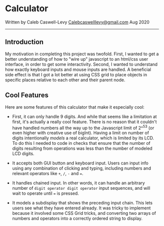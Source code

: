 # Calculator

Written by Caleb Caswell-Levy
Calebcaswelllevy@gmail.com
Aug 2020

---
## Introduction
 My motivation in completing this project was twofold. First, I wanted to get a better understanding of how to "wire up" javascript to an html/css user interface, in order to get some interactivity. Second, I wanted to understand how exactly keyboard inputs and mouse inputs are handled. A beneficial side effect is that I got a lot better at using CSS grid to place objects in specific places relative to each other and their parent node.

## Cool Features

 Here are some features of this calculator that make it especially cool:

- First, it can only handle 9 digits. And while that seems like a limitation at first, it's actually a really cool feature. There is no reason that it couldn't have handled numbers all the way up to the Javascript limit of 2^<sup>53</sup> (or even higher with creative use of bigInt). Having a limit on number of digits intentionally *models* a real calculator, which is limited by its LCD. To do this I needed to code in checks that ensure that the number of digits resulting from operations was less than the number of modeled LCD digits.

- It accepts both GUI button and keyboard input. Users can input info using any combination of clicking and typing, including numbers and relevant operators like `+`, `/`, `-` and `=`.

- It handles chained input. In other words, it can handle an arbitrary number of `digit operator digit operator` input sequences, and will wait to operate until `=` is pressed.

- It models a subdisplay that shows the preceding input chain. This lets users see what they have entered already. It was tricky to implement because it involved some CSS Grid tricks, and converting two arrays of numbers and operators into a correctly ordered string to display.
